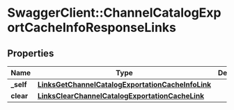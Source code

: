 # SwaggerClient::ChannelCatalogExportCacheInfoResponseLinks

## Properties
Name | Type | Description | Notes
------------ | ------------- | ------------- | -------------
**_self** | [**LinksGetChannelCatalogExportationCacheInfoLink**](LinksGetChannelCatalogExportationCacheInfoLink.md) |  | 
**clear** | [**LinksClearChannelCatalogExportationCacheLink**](LinksClearChannelCatalogExportationCacheLink.md) |  | [optional] 


